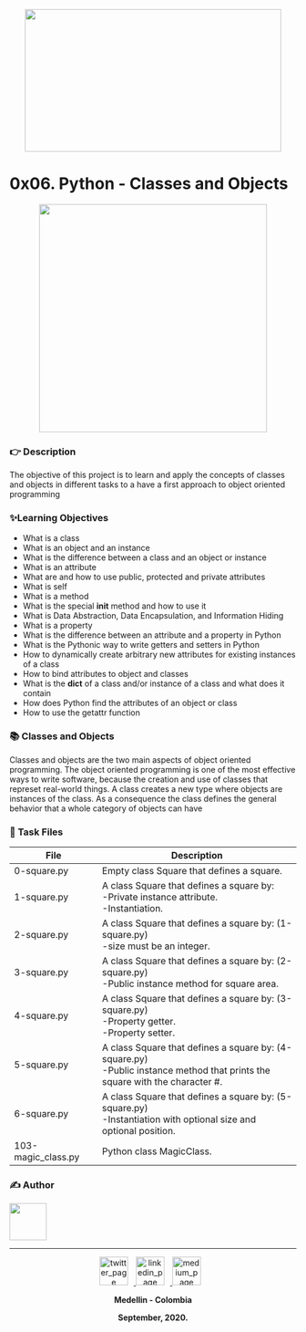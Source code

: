 <p align="center">
<img src="https://tctechcrunch2011.files.wordpress.com/2015/11/holberton-logo-horizontal.jpg" width="450" height="250">	
<p align="center"><h1> 0x06. Python - Classes and Objects</h1></p>


<p align="center"><img src="https://i.pinimg.com/originals/8a/9c/1e/8a9c1e61caf2b857951dce42023445d0.jpg" width="400"/> </p>

<h3> 👉 Description</h3>
<p>The objective of this project is to learn and apply the concepts of classes and objects in different tasks to a have a first approach to object oriented programming</p>

<h3> ✨Learning Objectives</h3>

- What is a class
- What is an object and an instance
- What is the difference between a class and an object or instance
- What is an attribute
- What are and how to use public, protected and private attributes
- What is self
- What is a method
- What is the special __init__ method and how to use it
- What is Data Abstraction, Data Encapsulation, and Information Hiding
- What is a property
- What is the difference between an attribute and a property in Python
- What is the Pythonic way to write getters and setters in Python
- How to dynamically create arbitrary new attributes for existing instances of a class
- How to bind attributes to object and classes
- What is the __dict__ of a class and/or instance of a class and what does it contain
- How does Python find the attributes of an object or class
- How to use the getattr function

<h3> 📚 Classes and Objects</h3>
<p>Classes and objects are the two main aspects of object oriented programming. The object oriented programming is one of the most effective ways to write software, because the creation and use of classes that represet real-world things.
A class creates a new type where objects are instances of the class. As a consequence the class defines the general behavior that a whole category of objects can have
</p>


<h3> 📝 Task Files </h3>

 File        | Description |
| ----------- | ----------- |
|0-square.py   | Empty class Square that defines a square.|
|1-square.py   | A class Square that defines a square by:<br>-Private instance attribute.<br>-Instantiation.|
|2-square.py   | A class Square that defines a square by: (1-square.py)<br>-size must be an integer.|
|3-square.py   | A class Square that defines a square by: (2-square.py)<br>-Public instance method for square area.|
|4-square.py  | A class Square that defines a square by: (3-square.py)<br>-Property getter.<br>-Property setter.|
|5-square.py    | A class Square that defines a square by: (4-square.py)<br>-Public instance method that prints the square with the character #.|
|6-square.py    | A class Square that defines a square by: (5-square.py)<br>-Instantiation with optional size and optional position.|
|103-magic_class.py  | Python class MagicClass.|


<h3> ✍ Author</h3>

<a href="https://github.com/valen2510" target="_blank">
        <img src="https://lh3.googleusercontent.com/5ZQzFXbdhd1IHTWSJqeeIEBHIL_5xoRqxrhvU9aa9FmxZ08aO-6xyXhr9E9KCCgLCLqbRly8oJoU1E5AbavmYfmzNwb7mNBQRDKJo0xLyWKv4AE5TsD2r58YaoncX0UuoYxZarA5qYfqi_8GdgJRyfAt_Lhu46VdStoiO8nLM5NoKQ_oQ9zVwFWoRPlzlzAcYoRyRs8sfHsWD0FuWf3dFYZYveMgXKfV4W-AvFk9Sp5QdbdokiSMfoAnIt8LZkaPRf12Q3_3-1GMHKenR1zrdUmXnbABwnia15n79NcJIQyIZeO5GMWdtMMGTcjccCBNZvEjG8WTzVrn_k14XFf3O9XHLXLo8HLMXaW4pyg0jJAbD0fRb8jYhdxSxiuDa7JzXqn7vj2sog_GxMWghhrBuUsEPnW7fAcmcwpVwm_szA75I2886Dg36rpUPvozmn_M5rocqi192YDpIayHkuepN_dHBmlFxdTqtz-NdoT3tPPCx9-NfXJdKO_vixgA34arpdCr0grest9Yy5zC0WEQydDkVXUfiz-NCA7CBqBvsLBbQnRKr9q0c6CBMyVd1FTKJbGJmOs-JkxTf6gGnKWang-HXyUCgFcAB2BnhSp23G3CaNkFNqD94TmWwc2QXycy72vM3jpnTpFcbDMpsETBNl64YzZ6QE9jqqCfBebKzBcp3XsAb9fRpPpAPUDS=w422-h415-no?authuser=0" style="float: center; margin-right: 10px" height="65" width="65">
</a>

---

<p align="center">
        <a href="https://twitter.com/DaftVal" target="_blank">
            <img alt="twitter_page" src="https://github.com/gedafu/readme-template/blob/master/images/twitter.png" style="float: center; margin-right: 10px" height="50" width="50">
        </a>
        <a href="https://www.linkedin.com/in/valentina-ramirez-8b2806138/" target="_blank">
            <img alt="linkedin_page" src="https://github.com/gedafu/readme-template/blob/master/images/linkedin.png" style="float: center; margin-right: 10px" height="50"  width="50">
        </a>
        <a href="https://medium.com/@1826" target="_blank">
            <img alt="medium_page" src="https://github.com/gedafu/readme-template/blob/master/images/medium.png" style="float: center; margin-right: 10px" height="50" width="50">
        </a>
<br>
<p align="center">
<b>Medellin - Colombia<b><br>
</p>
<p align="center">
<b>September, 2020.<b>
</p>
